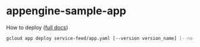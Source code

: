 # appengine-sample-app

How to deploy ([full docs](https://cloud.google.com/sdk/gcloud/reference/app/deploy))
```sh
gcloud app deploy service-feed/app.yaml [--version version_name] [--no-promote]
```
